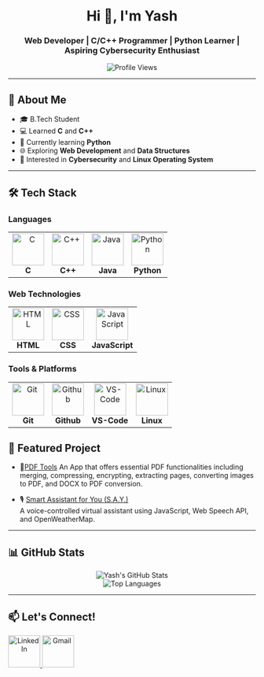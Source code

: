 <h1 align="center">Hi 👋, I'm Yash</h1>
<h3 align="center">Web Developer | C/C++ Programmer | Python Learner | Aspiring Cybersecurity Enthusiast</h3>

<p align="center">
  <img src="https://komarev.com/ghpvc/?username=yashnishad-0923&label=Profile%20views&color=0e75b6&style=flat" alt="Profile Views" />
</p>

---

## 🚀 About Me

- 🎓 B.Tech Student
- 💻 Learned **C** and **C++**
- 🐍 Currently learning **Python**
- 🌐 Exploring **Web Development** and **Data Structures**
- 🧠 Interested in **Cybersecurity** and **Linux Operating System**
  

---

## 🛠️ Tech Stack

### Languages

<table align="center">
  <tr>
    <td align="center">
      <img src="https://cdn.worldvectorlogo.com/logos/c-1.svg" width="65" height="65" alt="C"/><br><b>C</b>
    </td>
    <td align="center">
      <img src="https://cdn.worldvectorlogo.com/logos/c.svg" width="65" height="65" alt="C++"/><br><b>C++</b>
    </td>
    <td align="center">
      <img src="https://cdn.worldvectorlogo.com/logos/java-14.svg" width="65" height="65" alt="Java"/><br><b>Java</b>
    </td>
    <td align="center">
      <img src="https://cdn.worldvectorlogo.com/logos/python-5.svg" width="65" height="65" alt="Python"/><br><b>Python</b>
    </td>
  </tr>
</table>


### Web Technologies
<table align="center">
  <tr>
 <td align="center">
      <img src="https://cdn.worldvectorlogo.com/logos/html-1.svg" width="65" height="65" alt="HTML"/><br><b>HTML</b>
    </td>
    <td align="center">
      <img src="https://cdn.worldvectorlogo.com/logos/css-3.svg" width="65" height="65" alt="CSS"/><br><b>CSS</b>
    </td>
    <td align="center">
      <img src="https://cdn.worldvectorlogo.com/logos/logo-javascript.svg" width="65" height="65" alt="JavaScript"/><br><b>JavaScript</b>
    </td>
  </tr>
</table>

### Tools & Platforms

<table align="center">
  <tr>
    <td align="center">
      <img src="https://cdn.worldvectorlogo.com/logos/git.svg" width="65" height="65" alt="Git"/><br><b>Git</b>
    </td>
    <td align="center">
      <img src="https://cdn.worldvectorlogo.com/logos/github-icon-2.svg" width="65" height="65" alt="Github"/><br><b>Github</b>
    </td>
    <td align="center">
      <img src="https://cdn.worldvectorlogo.com/logos/visual-studio-code-1.svg" width="65" height="65" alt="VS-Code"/><br><b>VS-Code</b>
    </td>
    <td align="center">
      <img src="https://cdn.worldvectorlogo.com/logos/linux-tux.svg" width="65" height="65" alt="Linux"/><br><b>Linux</b>
    </td>
  </tr>
</table>

## 📌 Featured Project

- 📎[PDF Tools](https://yashnishad-0923-pdf-tools-app-iz0kov.streamlit.app/)
   An App that offers essential PDF functionalities including merging, compressing, encrypting, extracting pages, converting images to PDF, and DOCX to PDF conversion.

- 🎙️ [Smart Assistant for You (S.A.Y.)](https://github.com/yashnishad-0923/SAY)  
  A voice-controlled virtual assistant using JavaScript, Web Speech API, and OpenWeatherMap.

  

---

## 📊 GitHub Stats

<p align="center">
  <img src="https://github-readme-stats.vercel.app/api?username=yashnishad-0923&show_icons=true&theme=tokyonight" alt="Yash's GitHub Stats" />
  <br/>
  <img src="https://github-readme-stats.vercel.app/api/top-langs/?username=yashnishad-0923&layout=compact&theme=tokyonight" alt="Top Languages" />
</p>

---

## 📫 Let's Connect!

<a href="https://www.linkedin.com/in/yash-nishad-371106252" target="_blank" align="center">
  <img  src="https://cdn.worldvectorlogo.com/logos/linkedin-icon-3.svg" width="65" height="65" alt="LinkedIn"/>
</a>

<a href="mailto:nishadyash99@gmail.com" target="_blank" align="center">
  <img  src="https://cdn.worldvectorlogo.com/logos/official-gmail-icon-2020-.svg" width="65" height="65" alt="Gmail"/>
</a>





<!---
yashnishad-0923/yashnishad-0923 is a ✨ special ✨ repository because its `README.md` (this file) appears on your GitHub profile.
You can click the Preview link to take a look at your changes.
--->
